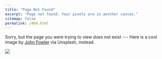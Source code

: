 ```yaml
---
title: "Page Not Found"
excerpt: "Page not found. Your pixels are in another canvas."
sitemap: false
permalink: /404.html
---
```


Sorry, but the page you were trying to view does not exist --- Here is a cool image by [John Fowler](https://unsplash.com/@wildhoney) via Unsplash, instead.

<img src="https://images.unsplash.com/photo-1501862700950-18382cd41497?ixlib=rb-1.2.1&ixid=eyJhcHBfaWQiOjEyMDd9&auto=format&fit=crop&w=747&q=80">

